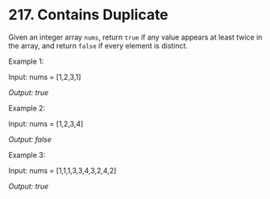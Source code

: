 # 217. Contains Duplicate

Given an integer array `nums`, return `true` if any value appears at least twice in the array, and return `false` if every element is distinct.




Example 1:

Input: nums = [1,2,3,1]

*Output: true*

Example 2:

Input: nums = [1,2,3,4]

*Output: false*

Example 3:

Input: nums = [1,1,1,3,3,4,3,2,4,2]

*Output: true*
